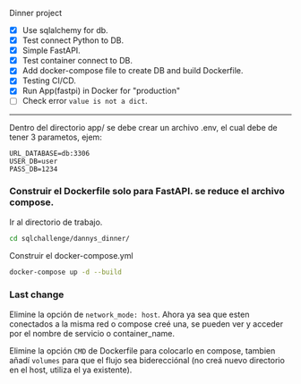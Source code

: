 Dinner project
- [x] Use sqlalchemy for db.
- [x] Test connect Python to DB.
- [x] Simple FastAPI.
- [x] Test container connect to DB.
- [x] Add docker-compose file to create DB and build Dockerfile.
- [x] Testing CI/CD.
- [x] Run App(fastpi) in Docker for "production"
- [ ] Check error `value is not a dict`.

***

Dentro del directorio app/ se debe crear un archivo .env, el cual debe de tener 3 parametos, ejem:
```.env
URL_DATABASE=db:3306
USER_DB=user
PASS_DB=1234
```

### Construir el Dockerfile solo para FastAPI. se reduce el archivo compose.
Ir al directorio de trabajo.
```bash
cd sqlchallenge/dannys_dinner/
```
Construir el docker-compose.yml
```bash
docker-compose up -d --build
```

### Last change
Elimine la opción de `network_mode: host`. Ahora ya sea que esten conectados a la misma red o compose creé una, se pueden ver y acceder por el nombre de servicio o container_name.

Elimine la opción `CMD` de Dockerfile para colocarlo en compose, tambien añadí `volumes` para que el flujo sea biderecciónal (no creá nuevo directorio en el host, utiliza el ya existente).
